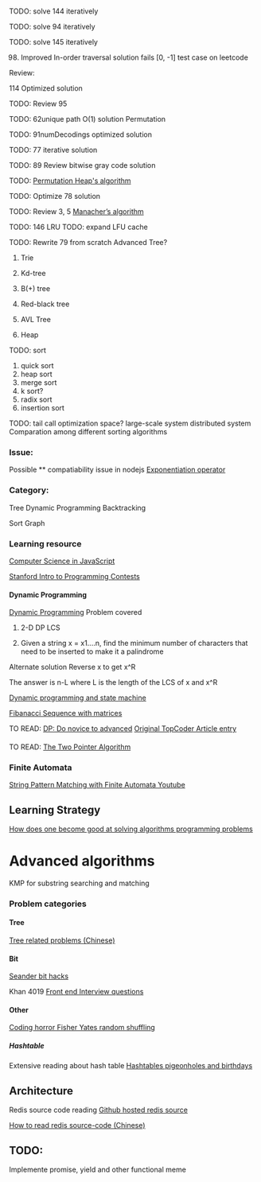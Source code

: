 #
TODO: solve 144 iteratively

TODO: solve 94 iteratively

TODO: solve 145 iteratively

98. Improved In-order traversal solution fails [0, -1] test case on leetcode

Review:

114 Optimized solution

TODO: Review 95

TODO: 62unique path O(1) solution
Permutation

TODO: 91numDecodings optimized solution

TODO: 77 iterative solution

TODO: 89 Review bitwise gray code solution

TODO: [Permutation Heap's algorithm](https://en.wikipedia.org/wiki/Heap%27s_algorithm)

TODO: Optimize 78 solution

TODO: Review 3, 5
[Manacher’s algorithm](http://articles.leetcode.com/longest-palindromic-substring-part-ii/)

TODO: 146 LRU
TODO: expand LFU cache

TODO: Rewrite 79 from scratch
Advanced Tree?

1. Trie

2. Kd-tree

3. B(+) tree

4. Red-black tree

5. AVL Tree

6. Heap

TODO: sort
1. quick sort
2. heap sort
3. merge sort
4. k sort?
5. radix sort
6. insertion sort

TODO:
tail call
optimization
space?
large-scale system
distributed system
Comparation among different sorting algorithms

### Issue:
Possible ** compatiability issue in nodejs
[Exponentiation operator](http://www.2ality.com/2016/02/exponentiation-operator.html)


### Category:
Tree
Dynamic Programming
Backtracking

Sort
Graph

### Learning resource
[Computer Science in JavaScript](https://github.com/nzakas/computer-science-in-javascript)

[Stanford Intro to Programming Contests](http://web.stanford.edu/class/cs97si/)

#### Dynamic Programming
[Dynamic Programming](http://web.stanford.edu/class/cs97si/04-dynamic-programming.pdf)
Problem covered
1. 2-D DP
LCS

2. Given a string x = x1....n, find the minimum number of characters that need to be inserted to make it a palindrome

Alternate solution
Reverse x to get x^R

The answer is n-L where L is the length of the LCS of x and x^R

[Dynamic programming and state machine](http://liam0205.me/2016/05/13/dynamic-programming-and-state-machine/)


[Fibanacci Sequence with matrices](http://math.stackexchange.com/questions/784710/how-to-prove-fibonacci-sequence-with-matrices)

TO READ:
[DP: Do novice to advanced](http://www.hawstein.com/posts/dp-novice-to-advanced.html)
[Original TopCoder Article entry](https://www.topcoder.com/community/data-science/data-science-tutorials/dynamic-programming-from-novice-to-advanced/)

####
TO READ:
[The Two Pointer Algorithm](https://tp-iiita.quora.com/The-Two-Pointer-Algorithm)

### Finite Automata
[String Pattern Matching with Finite Automata Youtube](https://www.youtube.com/watch?v=kuMuFu9IRtw)


## Learning Strategy
[How does one become good at solving algorithms programming problems](https://www.quora.com/How-does-one-become-good-at-solving-algorithm-programming-problems)

# Advanced algorithms
KMP for substring searching and matching

### Problem categories

#### Tree
[Tree related problems (Chinese)](http://blog.csdn.net/tiandawenwu/article/details/19916005)


#### Bit

[Seander bit hacks](https://graphics.stanford.edu/~seander/bithacks.html)

Khan 4019
[Front end Interview questions](https://github.com/khan4019/front-end-Interview-Questions)


#### Other

[Coding horror Fisher Yates random shuffling](https://blog.codinghorror.com/the-danger-of-naivete/)

##### Hashtable

Extensive reading about hash table
[Hashtables pigeonholes and birthdays](https://blog.codinghorror.com/hashtables-pigeonholes-and-birthdays/)

## Architecture

Redis source code reading
[Github hosted redis source](https://github.com/antirez/redis/tree/unstable/src)

[How to read redis source-code (Chinese)](https://github.com/huangz1990/blog/blob/master/diary/2014/how-to-read-redis-source-code.rst)


## TODO:
Implemente promise, yield and other functional meme
